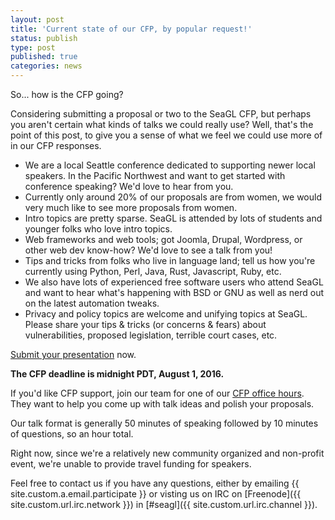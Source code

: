 ```yaml
---
layout: post
title: 'Current state of our CFP, by popular request!'
status: publish
type: post
published: true
categories: news
---
```


So... how is the CFP going?
 
Considering submitting a proposal or two to the SeaGL CFP, but perhaps you aren't certain what kinds of talks we could really use? Well, that's the point of this post, to give you a sense of what we feel we could use more of in our CFP responses.
 
* We are a local Seattle conference dedicated to supporting newer local speakers. In the Pacific Northwest and want to get started with conference speaking? We'd love to hear from you.
* Currently only around 20% of our proposals are from women, we would very much like to see more proposals from women.
* Intro topics are pretty sparse. SeaGL is attended by lots of students and younger folks who love intro topics.
* Web frameworks and web tools; got Joomla, Drupal, Wordpress, or other web dev know-how? We'd love to see a talk from you!
* Tips and tricks from folks who live in language land; tell us how you're currently using Python, Perl, Java, Rust, Javascript, Ruby, etc.
* We also have lots of experienced free software users who attend SeaGL and want to hear what's happening with BSD or GNU as well as nerd out on the latest automation tweaks.
* Privacy and policy topics are welcome and unifying topics at SeaGL. Please share your tips & tricks (or concerns & fears) about vulnerabilities, proposed legislation, terrible court cases, etc.
 
 
[Submit your presentation](https://osem.seagl.org/conference/seagl2016/program/proposal/new) now.
 
**The CFP deadline is midnight PDT, August 1, 2016.**
 
If you'd like CFP support, join our team for one of our [CFP office hours](http://seagl.org/news/2016/06/24/Office-Hours.html). They want to help you come up with talk ideas and polish your proposals.
 
Our talk format is generally 50 minutes of speaking followed by 10 minutes of questions, so an hour total.
 
Right now, since we're a relatively new community organized and non-profit event, we're unable to provide travel funding for speakers.


Feel free to contact us if you have any questions, either by
emailing {{ site.custom.a.email.participate }}
or visting us on IRC on
[Freenode]({{ site.custom.url.irc.network }}) in
[#seagl]({{ site.custom.url.irc.channel }}). 

